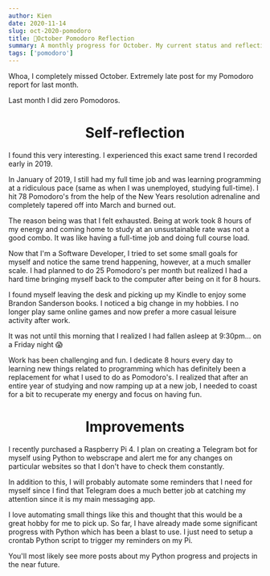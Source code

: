 ```yaml
---
author: Kien
date: 2020-11-14
slug: oct-2020-pomodoro
title: 🍅October Pomodoro Reflection
summary: A monthly progress for October. My current status and reflection on my productivity, goals and achievements.
tags: ['pomodoro']
---
```


Whoa, I completely missed October. Extremely late post for my Pomodoro report for last month.

Last month I did zero Pomodoros.

# <center>Self-reflection</center>

I found this very interesting. I experienced this exact same trend I recorded early in 2019.

In January of 2019, I still had my full time job and was learning programming at a ridiculous pace (same as when I was unemployed, studying full-time). I hit 78 Pomodoro's from the help of the New Years resolution adrenaline and completely tapered off into March and burned out.

The reason being was that I felt exhausted. Being at work took 8 hours of my energy and coming home to study at an unsustainable rate was not a good combo. It was like having a full-time job and doing full course load.

Now that I'm a Software Developer, I tried to set some small goals for myself and notice the same trend happening, however, at a much smaller scale. I had planned to do 25 Pomodoro's per month but realized I had a hard time bringing myself back to the computer after being on it for 8 hours.

I found myself leaving the desk and picking up my Kindle to enjoy some Brandon Sanderson books. I noticed a big change in my hobbies. I no longer play same online games and now prefer a more casual leisure activity after work.

It was not until this morning that I realized I had fallen asleep at 9:30pm... on a Friday night 😱

Work has been challenging and fun. I dedicate 8 hours every day to learning new things related to programming which has definitely been a replacement for what I used to do as Pomodoro's. I realized that after an entire year of studying and now ramping up at a new job, I needed to coast for a bit to recuperate my energy and focus on having fun.

# <center>Improvements</center>

I recently purchased a Raspberry Pi 4. I plan on creating a Telegram bot for myself using Python to webscrape and alert me for any changes on particular websites so that I don't have to check them constantly.

In addition to this, I will probably automate some reminders that I need for myself since I find that Telegram does a much better job at catching my attention since it is my main messaging app.

I love automating small things like this and thought that this would be a great hobby for me to pick up. So far, I have already made some significant progress with Python which has been a blast to use. I just need to setup a crontab Python script to trigger my reminders on my Pi.

You'll most likely see more posts about my Python progress and projects in the near future.
